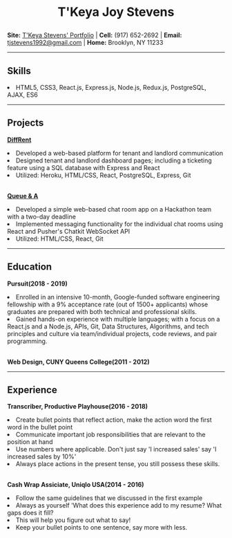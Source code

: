 <h1><p align="center" font-size="">T'Keya Joy Stevens</p></h1>

**Site:** [T'Keya Stevens' Portfolio](https://tjstevens.info) |
**Cell:** (917) 652-2692 |
**Email:** [tjstevens1992@gmail.com](mailto:tjstevens1992@gmail.com) |
**Home:** Brooklyn, NY 11233

- - - -

## Skills

<li>HTML5, CSS3, React.js, Express.js, Node.js, Redux.js, PostgreSQL, AJAX, ES6</li>

- - - -

## Projects

**[DiffRent](https://diff-rent.herokuapp.com)**   

<li>Developed a web-based platform for tenant and landlord communication</li>
<li>Designed tenant and landlord dashboard pages; including a ticketing feature using a SQL database with Express and React</li>
<li>Utilized: Heroku, HTML/CSS, React, PostgreSQL, Express, Git</li>

<br />

**[Queue & A](https://github.com/Pixelynx/QueueNA)**   

<li>Developed a simple web-based chat room app on a Hackathon team with a two-day deadline</li>
<li>Implemented messaging functionality for the individual chat rooms using React and Pusher's Chatkit WebSocket API</li>
<li>Utilized: HTML/CSS, React, Git</li>

- - - -

## Education

**Pursuit(2018 - 2019)** 

<li>Enrolled in an intensive 10-month, Google-funded software engineering fellowship with a 9% acceptance rate (out of 1500+ applicants) whose graduates are prepared with both technical and professional skills.</li>
<li>Gained hands-on experience with multiple languages; with a focus on a React.js and a Node.js, APIs, Git, Data Structures, Algorithms, and tech principles and culture via team/individual projects, code reviews, and pair programming.</li>

<br />

**Web Design, CUNY Queens College(2011 - 2012)**   

- - - -

## Experience

**Transcriber, Productive Playhouse(2016 - 2018)**  

<li>Create bullet points that reflect action, make the action word the first word in the bullet point</li>
<li>Communicate important job responsibilities that are relevant to the position at hand</li>
<li>Use numbers where applicable. Don't just say 'I increased sales' say 'I increased sales by 10%'</li>
<li>Always place actions in the present tense, you still possess these skills.</li>

<br />

**Cash Wrap Assiciate, Uniqlo USA(2014 - 2016)**   

<li>Follow the same guidelines that we discussed in the first example</li>
<li>Always as yourself 'What does this experience add to my resume? What gaps does it fill?</li>
<li>This will help you figure out what to say!</li>
<li>Keep your bullet points to one sentence, say more with less.</li>
